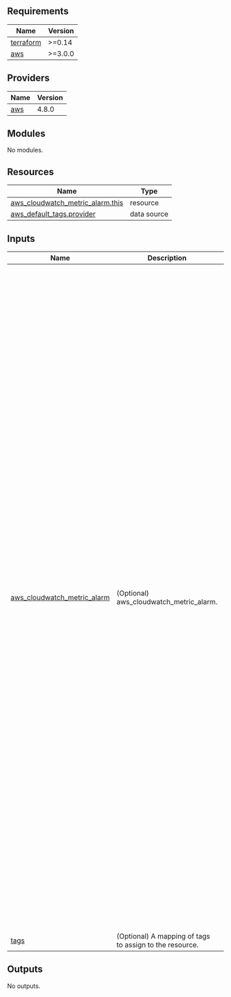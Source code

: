 <!-- BEGIN_TF_DOCS -->
## Requirements

| Name | Version |
|------|---------|
| <a name="requirement_terraform"></a> [terraform](#requirement\_terraform) | >=0.14 |
| <a name="requirement_aws"></a> [aws](#requirement\_aws) | >=3.0.0 |

## Providers

| Name | Version |
|------|---------|
| <a name="provider_aws"></a> [aws](#provider\_aws) | 4.8.0 |

## Modules

No modules.

## Resources

| Name | Type |
|------|------|
| [aws_cloudwatch_metric_alarm.this](https://registry.terraform.io/providers/hashicorp/aws/latest/docs/resources/cloudwatch_metric_alarm) | resource |
| [aws_default_tags.provider](https://registry.terraform.io/providers/hashicorp/aws/latest/docs/data-sources/default_tags) | data source |

## Inputs

| Name | Description | Type | Default | Required |
|------|-------------|------|---------|:--------:|
| <a name="input_aws_cloudwatch_metric_alarm"></a> [aws\_cloudwatch\_metric\_alarm](#input\_aws\_cloudwatch\_metric\_alarm) | (Optional) aws\_cloudwatch\_metric\_alarm. | <pre>list(object(<br>    {<br>      # The descriptive name for the alarm. This name must be unique within the user's AWS account<br>      alarm_name = string<br>      # The arithmetic operation to use when comparing the specified Statistic and Threshold. The specified Statistic value is used as the first operand. Either of the following is supported: GreaterThanOrEqualToThreshold, GreaterThanThreshold, LessThanThreshold, LessThanOrEqualToThreshold. Additionally, the values LessThanLowerOrGreaterThanUpperThreshold, LessThanLowerThreshold, and GreaterThanUpperThreshold are used only for alarms based on anomaly detection models.<br>      comparison_operator = string<br>      # The number of periods over which data is compared to the specified threshold.<br>      evaluation_periods = string<br>      # The name for the alarm's associated metric. See docs for supported metrics.<br>      metric_name = string<br>      # The namespace for the alarm's associated metric. See docs for the list of namespaces. See docs for supported metrics.<br>      namespace = string<br>      # The period in seconds over which the specified statistic is applied.<br>      period = number<br>      # The statistic to apply to the alarm's associated metric. Either of the following is supported: SampleCount, Average, Sum, Minimum, Maximum<br>      statistic = string<br>      # The value against which the specified statistic is compared. This parameter is required for alarms based on static thresholds, but should not be used for alarms based on anomaly detection models.<br>      threshold = string<br>      # If this is an alarm based on an anomaly detection model, make this value match the ID of the ANOMALY_DETECTION_BAND function.<br>      threshold_metric_id = string<br>      # Indicates whether or not actions should be executed during any changes to the alarm's state. Defaults to true.<br>      actions_enabled = bool<br>      # The list of actions to execute when this alarm transitions into an ALARM state from any other state. Each action is specified as an Amazon Resource Name (ARN).<br>      alarm_actions = list(string)<br>      # The description for the alarm.<br>      alarm_description = string<br>      # The number of datapoints that must be breaching to trigger the alarm.<br>      datapoints_to_alarm = string<br>      # The dimensions for the alarm's associated metric. For the list of available dimensions see the AWS documentation here.<br>      dimensions = map(any)<br>      # The list of actions to execute when this alarm transitions into an INSUFFICIENT_DATA state from any other state. Each action is specified as an Amazon Resource Name (ARN).<br>      insufficient_data_actions = list(string)<br>      # The list of actions to execute when this alarm transitions into an OK state from any other state. Each action is specified as an Amazon Resource Name (ARN).<br>      ok_actions = list(string)<br>      # The unit for the alarm's associated metric.<br>      unit = string<br>      # The percentile statistic for the metric associated with the alarm. Specify a value between p0.0 and p100.<br>      extended_statistic = string<br>      # Sets how this alarm is to handle missing data points. The following values are supported: missing, ignore, breaching and notBreaching. Defaults to missing.<br>      treat_missing_data = string<br>      # Used only for alarms based on percentiles. If you specify ignore, the alarm state will not change during periods with too few data points to be statistically significant. If you specify evaluate or omit this parameter, the alarm will always be evaluated and possibly change state no matter how many data points are available. The following values are supported: ignore, and evaluate.<br>      evaluate_low_sample_count_percentiles = string<br>      # Enables you to create an alarm based on a metric math expression. You may specify at most 20.<br>      metric_query = list(any)<br>    }<br>    )<br>  )</pre> | `[]` | no |
| <a name="input_tags"></a> [tags](#input\_tags) | (Optional) A mapping of tags to assign to the resource. | `map(any)` | `null` | no |

## Outputs

No outputs.
<!-- END_TF_DOCS -->
